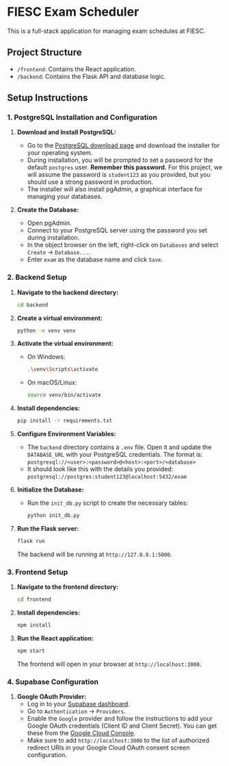 # FIESC Exam Scheduler

This is a full-stack application for managing exam schedules at FIESC.

## Project Structure

-   `/frontend`: Contains the React application.
-   `/backend`: Contains the Flask API and database logic.

## Setup Instructions

### 1. PostgreSQL Installation and Configuration

1.  **Download and Install PostgreSQL:**
    *   Go to the [PostgreSQL download page](https://www.postgresql.org/download/) and download the installer for your operating system.
    *   During installation, you will be prompted to set a password for the default `postgres` user. **Remember this password.** For this project, we will assume the password is `student123` as you provided, but you should use a strong password in production.
    *   The installer will also install pgAdmin, a graphical interface for managing your databases.

2.  **Create the Database:**
    *   Open pgAdmin.
    *   Connect to your PostgreSQL server using the password you set during installation.
    *   In the object browser on the left, right-click on `Databases` and select `Create` -> `Database...`.
    *   Enter `exam` as the database name and click `Save`.

### 2. Backend Setup

1.  **Navigate to the backend directory:**
    ```bash
    cd backend
    ```

2.  **Create a virtual environment:**
    ```bash
    python -m venv venv
    ```

3.  **Activate the virtual environment:**
    *   On Windows:
        ```bash
        .\venv\Scripts\activate
        ```
    *   On macOS/Linux:
        ```bash
        source venv/bin/activate
        ```

4.  **Install dependencies:**
    ```bash
    pip install -r requirements.txt
    ```

5.  **Configure Environment Variables:**
    *   The `backend` directory contains a `.env` file. Open it and update the `DATABASE_URL` with your PostgreSQL credentials. The format is:
        `postgresql://<user>:<password>@<host>:<port>/<database>`
    *   It should look like this with the details you provided:
        `postgresql://postgres:student123@localhost:5432/exam`

6.  **Initialize the Database:**
    *   Run the `init_db.py` script to create the necessary tables:
        ```bash
        python init_db.py
        ```

7.  **Run the Flask server:**
    ```bash
    flask run
    ```
    The backend will be running at `http://127.0.0.1:5000`.

### 3. Frontend Setup

1.  **Navigate to the frontend directory:**
    ```bash
    cd frontend
    ```

2.  **Install dependencies:**
    ```bash
    npm install
    ```

3.  **Run the React application:**
    ```bash
    npm start
    ```
    The frontend will open in your browser at `http://localhost:3000`.

### 4. Supabase Configuration

1.  **Google OAuth Provider:**
    *   Log in to your [Supabase dashboard](https://supabase.com/).
    *   Go to `Authentication` -> `Providers`.
    *   Enable the `Google` provider and follow the instructions to add your Google OAuth credentials (Client ID and Client Secret). You can get these from the [Google Cloud Console](https://console.cloud.google.com/).
    *   Make sure to add `http://localhost:3000` to the list of authorized redirect URIs in your Google Cloud OAuth consent screen configuration.

